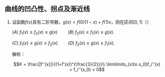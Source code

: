 ## 曲线的凹凸性、拐点及渐近线

1.   设函数$f(x)$具有二阶导数，$g(x)=f(0)(1-x) +f(1)x$，则在区间$[0,1]$（）

     $(A)\ f_1(x) \leq f_2(x) \leq g(x)\quad \quad (B)\ f_2(x) \leq f_1(x) \leq g(x).$

     $(C)\ f_1(x) \leq g(x) \leq f_2(x)\quad \quad (D)\ f_2(x) \leq g(x) \leq f_1(x).$

     解析：

     $$K = \frac{|f''(x)|}{(1+f'(x))^{\frac{3}{2}}}\\ \lim\limits_{x\to x_0}f_i''(x) = f_i''(x_0) < 0$$
